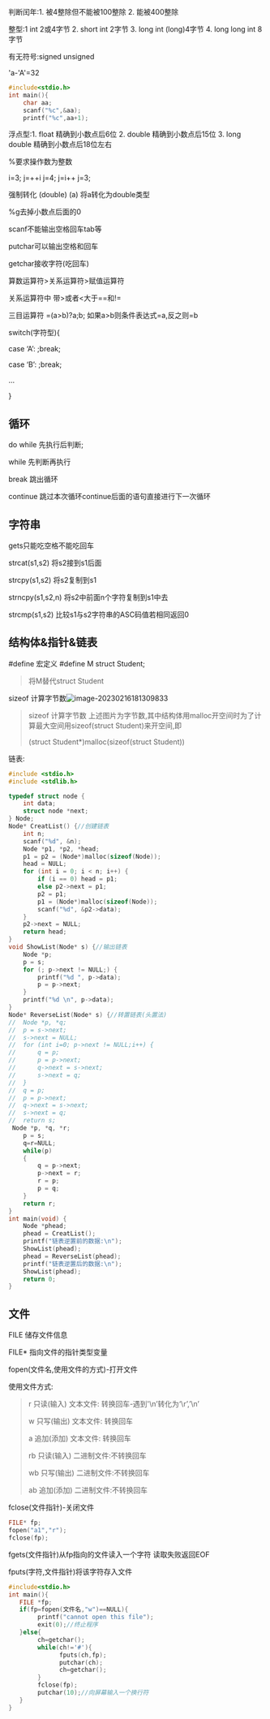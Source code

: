 判断闰年:1. 被4整除但不能被100整除 2. 能被400整除

整型:1 int 2或4字节 2. short int 2字节 3. long int (long)4字节 4. long long int 8字节

有无符号:signed unsigned

'a-'A'=32

```c
#include<stdio.h>
int main(){
	char aa;
	scanf("%c",&aa);
	printf("%c",aa+1);

```

浮点型:1. float 精确到小数点后6位 2. double 精确到小数点后15位 3. long double 精确到小数点后18位左右

%要求操作数为整数

i=3;     j=++i   j=4;      j=i++ j=3;

强制转化 (double) (a) 将a转化为double类型

%g去掉小数点后面的0

scanf不能输出空格回车tab等

putchar可以输出空格和回车

getchar接收字符(吃回车)

算数运算符>关系运算符>赋值运算符

关系运算符中 带>或者<大于==和!=

三目运算符   =(a>b)?a;b; 如果a>b则条件表达式=a,反之则=b

switch(字符型){

case ‘A’:        ;break;

case ‘B’:        ;break;

...

}

## 循环

do while 先执行后判断;

while 先判断再执行

break 跳出循环

continue 跳过本次循环continue后面的语句直接进行下一次循环

## 字符串

gets只能吃空格不能吃回车

strcat(s1,s2) 将s2接到s1后面

strcpy(s1,s2) 将s2复制到s1

strncpy(s1,s2,n) 将s2中前面n个字符复制到s1中去

strcmp(s1,s2) 比较s1与s2字符串的ASC码值若相同返回0

## 结构体&指针&链表

#define 宏定义 #define M struct Student;

> 将M替代struct Student

sizeof 计算字节数![image-20230216181309833](C:\Users\李禹佳\AppData\Roaming\Typora\typora-user-images\image-20230216181309833.png)

> sizeof 计算字节数 上述图片为字节数,其中结构体用malloc开空间时为了计算最大空间用sizeof(struct Student)来开空间,即
>
> (struct Student*)malloc(sizeof(struct Student))

链表:

```c
#include <stdio.h>
#include <stdlib.h>

typedef struct node {
	int data;
	struct node *next;
} Node;
Node* CreatList() {//创建链表
	int n;
	scanf("%d", &n);
	Node *p1, *p2, *head;
	p1 = p2 = (Node*)malloc(sizeof(Node));
	head = NULL;
	for (int i = 0; i < n; i++) {
		if (i == 0) head = p1;
		else p2->next = p1;
		p2 = p1;
		p1 = (Node*)malloc(sizeof(Node));
		scanf("%d", &p2->data);
	}
	p2->next = NULL;
	return head;
}
void ShowList(Node* s) {//输出链表
	Node *p;
	p = s;
	for (; p->next != NULL;) {
		printf("%d ", p->data);
		p = p->next;
	}
	printf("%d \n", p->data);
}
Node* ReverseList(Node* s) {//转置链表(头置法)
//	Node *p, *q;
//	p = s->next;
//	s->next = NULL;
//	for (int i=0; p->next != NULL;i++) {
//		q = p;
//		p = p->next;
//		q->next = s->next;
//		s->next = q;
//	}
//	q = p;
//	p = p->next;
//	q->next = s->next;
//	s->next = q;
//	return s;
 Node *p, *q, *r;  
    p = s;  
    q=r=NULL;  
    while(p)  
    {  
        q = p->next;  
        p->next = r;  
        r = p;  
        p = q;  
    }  
    return r;  
}
int main(void) {
	Node *phead;
	phead = CreatList();
	printf("链表逆置前的数据:\n");
	ShowList(phead);
	phead = ReverseList(phead);
	printf("链表逆置后的数据:\n");
	ShowList(phead);
	return 0;
}
```

## 文件

FILE 储存文件信息

FILE* 指向文件的指针类型变量

fopen(文件名,使用文件的方式)-打开文件

使用文件方式:

> r 只读(输入) 文本文件: 转换回车-遇到'\n’转化为‘\r’,’\n’
>
> w 只写(输出) 文本文件: 转换回车
>
> a 追加(添加) 文本文件: 转换回车
>
> rb 只读(输入) 二进制文件:不转换回车
>
> wb 只写(输出) 二进制文件:不转换回车
>
> ab 追加(添加) 二进制文件:不转换回车

fclose(文件指针)-关闭文件

```c
FILE* fp;
fopen("a1","r");
fclose(fp);
```

fgets(文件指针)从fp指向的文件读入一个字符 读取失败返回EOF

fputs(字符,文件指针)将该字符存入文件

```c
#include<stdio.h>
int main(){
   FILE *fp;
   if(fp=fopen(文件名,"w")==NULL){
        printf("cannot open this file");
        exit(0);//终止程序
   }else{
        ch=getchar();
        while(ch!='#'){
              fputs(ch,fp);
              putchar(ch);
              ch=getchar();
        }
        fclose(fp);
        putchar(10);//向屏幕输入一个换行符
   }
}
```

 

